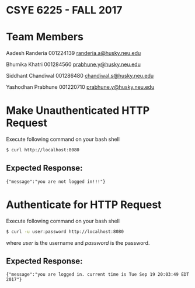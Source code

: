 # CSYE 6225 - FALL 2017

# Team Members

Aadesh Randeria     001224139   randeria.a@husky.neu.edu

Bhumika Khatri      001284560   prabhune.y@husky.neu.edu

Siddhant Chandiwal  001286480   chandiwal.s@husky.neu.edu

Yashodhan Prabhune  001220710   prabhune.y@husky.neu.edu

# Make Unauthenticated HTTP Request

Execute following command on your bash shell
``` bash
$ curl http://localhost:8080
```

## Expected Response:
```
{"message":"you are not logged in!!!"}
```

# Authenticate for HTTP Request

Execute following command on your bash shell
``` bash
$ curl -u user:password http://localhost:8080
```

where *user* is the username and *password* is the password.

## Expected Response:
 ```
 {"message":"you are logged in. current time is Tue Sep 19 20:03:49 EDT 2017"}
 ```
